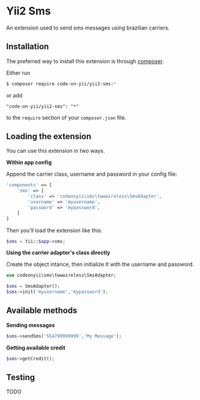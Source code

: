 # Yii2 Sms


An extension used to send sms messages using brazilian carriers.

## Installation

The preferred way to install this extension is through [composer](http://getcomposer.org/download/).

Either run

```bash
$ composer require code-on-yii/yii2-sms:*
```

or add

```
"code-on-yii/yii2-sms": "*"
```

to the `require` section of your `composer.json` file.

## Loading the extension

You can use this extension in two ways.

**Within app config**

Append the carrier class, username and password in your config file:

```php
'components' => [
    'sms' => [
        'class' => 'codeonyii\sms\twwwireless\SmsAdapter',
        'username' => 'myusername',
        'password' => 'mypassword',
    ]
]
```

Then you'll load the extension like this:

```php
$sms = Yii::$app->sms;
```

**Using the carrier adapter's class directly**

Create the object intance, then initialize It with the username and password.

```php
use codeonyii\sms\twwwireless\SmsAdapter;

$sms = SmsAdapter();
$sms->init('myusername','mypassword');
```

## Available methods

**Sending messages**

```php
$sms->sendSms('554799999999','My Message');
```

**Getting available credit**

```php
$sms->getCredit();
```

## Testing

TODO